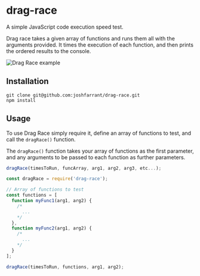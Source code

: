 # drag-race
A simple JavaScript code execution speed test.

Drag race takes a given array of functions and runs them all with the arguments provided. It times the execution of each function, and then prints the ordered results to the console.

![Drag Race example](https://raw.github.com/joshfarrant/drag-race/master/images/drag-race.gif)

## Installation

```
git clone git@github.com:joshfarrant/drag-race.git
npm install
```
## Usage

To use Drag Race simply require it, define an array of functions to test, and call the `dragRace()` function.

The `dragRace()` function takes your array of functions as the first parameter, and any arguments to be passed to each function as further parameters.

```js
dragRace(timesToRun, funcArray, arg1, arg2, arg3, etc...);
```

```js
const dragRace = require('drag-race');

// Array of functions to test
const functions = [
  function myFunc1(arg1, arg2) {
    /*
      ...
    */
  },
  function myFunc2(arg1, arg2) {
    /*
      ...
    */
  }
];

dragRace(timesToRun, functions, arg1, arg2);
```
